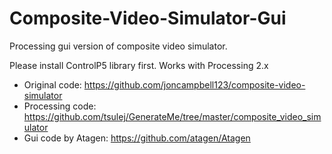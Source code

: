 # Composite-Video-Simulator-Gui

Processing gui version of composite video simulator.

Please install ControlP5 library first.
Works with Processing 2.x

* Original code: https://github.com/joncampbell123/composite-video-simulator
* Processing code: https://github.com/tsulej/GenerateMe/tree/master/composite_video_simulator
* Gui code by Atagen: https://github.com/atagen/Atagen
